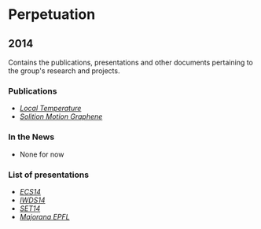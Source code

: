 # Perpetuation

## 2014

Contains the publications, presentations and other documents pertaining to the group's research and projects.

### Publications

* [*Local Temperature*](https://github.com/GeeeHesso/Perpetuation/tree/master/2014/Papers/Local_Temperature)
* [*Solition Motion Graphene*](https://github.com/GeeeHesso/Perpetuation/tree/master/2014/Papers/Soliton_Motion_Graphene)

### In the News

* None for now

### List of presentations

* [*ECS14*](https://github.com/GeeeHesso/Perpetuation/tree/master/2014/Presentations/ECS14)
* [*IWDS14*](https://github.com/GeeeHesso/Perpetuation/tree/master/2014/Presentations/IWDS14)
* [*SET14*](https://github.com/GeeeHesso/Perpetuation/tree/master/2014/Presentations/SET14)
* [*Majorana EPFL*](https://github.com/GeeeHesso/Perpetuation/tree/master/2014/Presentations/Majorana_EPFL)
